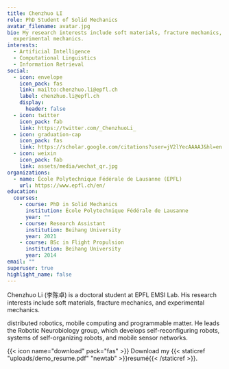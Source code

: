 ```yaml
---
title: Chenzhuo LI
role: PhD Student of Solid Mechanics
avatar_filename: avatar.jpg
bio: My research interests include soft materials, fracture mechanics, and
  experimental mechanics.
interests:
  - Artificial Intelligence
  - Computational Linguistics
  - Information Retrieval
social:
  - icon: envelope
    icon_pack: fas
    link: mailto:chenzhuo.li@epfl.ch
    label: chenzhuo.li@epfl.ch
    display:
      header: false
  - icon: twitter
    icon_pack: fab
    link: https://twitter.com/_ChenzhuoLi_
  - icon: graduation-cap
    icon_pack: fas
    link: https://scholar.google.com/citations?user=jV2lYecAAAAJ&hl=en
  - icon: weixin
    icon_pack: fab
    link: assets/media/wechat_qr.jpg
organizations:
  - name: École Polytechnique Fédérale de Lausanne (EPFL)
    url: https://www.epfl.ch/en/
education:
  courses:
    - course: PhD in Solid Mechanics
      institution: École Polytechnique Fédérale de Lausanne
      year: ""
    - course: Research Assistant
      institution: Beihang University
      year: 2021
    - course: BSc in Flight Propulsion
      institution: Beihang University
      year: 2014
email: ""
superuser: true
highlight_name: false
---
```

Chenzhuo Li (李陈卓) is a doctoral student at EPFL EMSI Lab. His research interests include soft materials, fracture mechanics, and experimental mechanics.

distributed robotics, mobile computing and programmable matter. He leads the Robotic Neurobiology group, which develops self-reconfiguring robots, systems of self-organizing robots, and mobile sensor networks.

{{< icon name="download" pack="fas" >}} Download my {{< staticref "uploads/demo_resume.pdf" "newtab" >}}resumé{{< /staticref >}}.